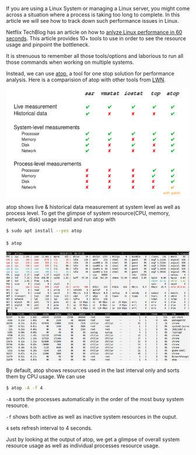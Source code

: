 <!--
.. title: Linux Performance Analysis In Less Than 10 Seconds
.. slug: linux-performance-analysis-in-seconds
.. date: 2018-07-24 21:21:21 UTC+05:30
.. tags: linux, command-line
.. category:
.. link:
.. description: how to troubleshoot linux performance issues?
.. type: text
-->


If you are using a Linux System or managing a Linux server, you might come across a situation where a process is taking too long to complete. In this article we will see how to track down such performance issues in Linux.


Netflix TechBlog has an article on how to [anlyze Linux performance in 60 seconds](https://medium.com/netflix-techblog/linux-performance-analysis-in-60-000-milliseconds-accc10403c55). This article  provides 10+ tools to use in order to see the resource usage and pinpoint the bottleneck.

It is strenuous to remember all those tools/options and laborious to run all those commands when working on multiple systems.

Instead, we can use [atop][atop], a tool for one stop solution for performance analysis. Here is a comparision of atop with other tools from [LWN][lwn].

<p align="center">
<img src="/images/linux-performance-analysis-tools.png"  height="300px" width="600" />
</p>

atop shows live & historical data measurement at system level as well as process level. To get the glimpse of system resource(CPU, memory, network, disk) usage install and run atop with


```sh
$ sudo apt install --yes atop

$ atop
```


<p align="center">
<img src="/images/atop.png"  height="300px" width="600" />
</p>


By default, atop shows resources used in the last interval only and sorts them by CPU usage. We can use

```sh
$ atop -A -f 4
```

`-A` sorts the processes automatically in the order of the most busy system resource.

`-f` shows both active as well as inactive system resources in the ouput.

`4` sets refresh interval to 4 seconds.


Just by looking at the output of atop, we get a glimpse of overall system resource usage as well as individual processes resource usage.


[atop]: http://atoptool.nl/
[lwn]: https://lwn.net/Articles/387202/
